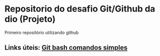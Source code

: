 # Repositorio do desafio Git/Github da dio (Projeto)
Primeiro repositório utilizando github

## Links úteis: [Git bash comandos simples](http://guides.beanstalkapp.com/version-control/common-git-commands.html)
